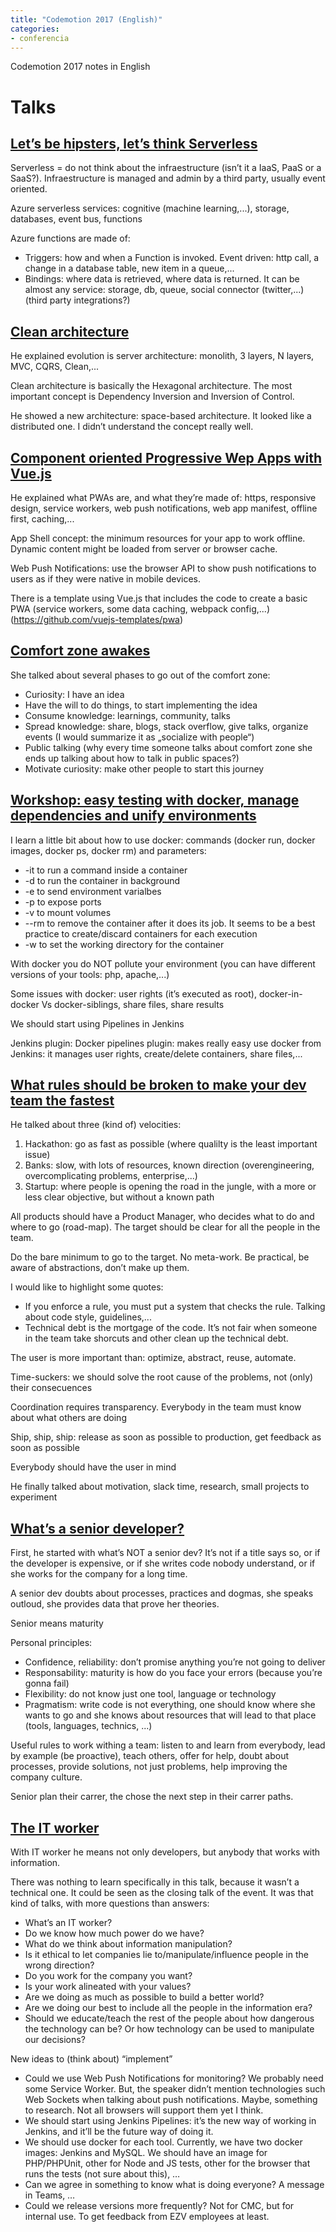 ```yaml
---
title: "Codemotion 2017 (English)"
categories:
- conferencia
---
```


Codemotion 2017 notes in English

<!-- more -->

# Talks

## [Let’s be hipsters, let’s think Serverless](https://2017.codemotion.es/agenda.html#5649626120060928/5768955947909120)

Serverless = do not think about the infraestructure (isn’t it a IaaS, PaaS or a SaaS?). Infraestructure is managed and admin by a third party, usually event oriented.

Azure serverless services: cognitive (machine learning,...), storage, databases, event bus, functions

Azure functions are made of:
-	Triggers: how and when a Function is invoked. Event driven: http call, a change in a database table, new item in a queue,...
-	Bindings: where data is retrieved, where data is returned. It can be almost any service: storage, db, queue, social connector (twitter,...) (third party integrations?)

## [Clean architecture](https://2017.codemotion.es/agenda.html#5649626120060928/5098174129635328)

He explained evolution is server architecture: monolith, 3 layers, N layers, MVC, CQRS, Clean,...

Clean architecture is basically the Hexagonal architecture. The most important concept is Dependency Inversion and Inversion of Control.

He showed a new architecture: space-based architecture. It looked like a distributed one. I didn’t understand the concept really well.

## [Component oriented Progressive Wep Apps with Vue.js](https://2017.codemotion.es/agenda.html#5649626120060928/5699320770723840)

He explained what PWAs are, and what they’re made of: https, responsive design, service workers, web push notifications, web app manifest, offline first, caching,...

App Shell concept: the minimum resources for your app to work offline. Dynamic content might be loaded from server or browser cache.

Web Push Notifications: use the browser API to show push notifications to users as if they were native in mobile devices.

There is a template using Vue.js that includes the code to create a basic PWA (service workers, some data caching, webpack config,...) (https://github.com/vuejs-templates/pwa)

## [Comfort zone awakes](https://2017.codemotion.es/agenda.html#5649626120060928/6007471319547904)

She talked about several phases to go out of the comfort zone:

-	Curiosity: I have an idea
-	Have the will to do things, to start implementing the idea
-	Consume knowledge: learnings, community, talks
-	Spread knowledge: share, blogs, stack overflow, give talks, organize events (I would summarize it as „socialize with people“)
-	Public talking (why every time someone talks about comfort zone she ends up talking about how to talk in public spaces?)
-	Motivate curiosity: make other people to start this journey

## [Workshop: easy testing with docker, manage dependencies and unify environments](https://2017.codemotion.es/agenda.html#5693168230072320/6560049195384832)

I learn a little bit about how to use docker: commands (docker run, docker images, docker ps, docker rm) and parameters:

-	-it to run a command inside a container
-	-d to run the container in background
-	-e to send environment varialbes
-	-p to expose ports
-	-v to mount volumes
-	--rm to remove the container after it does its job. It seems to be a best practice to create/discard containers for each execution
-	-w to set the working directory for the container

With docker you do NOT pollute your environment (you can have different versions of your tools: php, apache,...)

Some issues with docker: user rights (it’s executed as root), docker-in-docker Vs docker-siblings, share files, share results

We should start using Pipelines in Jenkins

Jenkins plugin: Docker pipelines plugin: makes really easy use docker from Jenkins: it manages user rights, create/delete containers, share files,...

## [What rules should be broken to make your dev team the fastest](https://2017.codemotion.es/agenda.html#5693168230072320/5105557983723520)

He talked about three (kind of) velocities:

1.	Hackathon: go as fast as possible (where qualilty is the least important issue)
2.	Banks: slow, with lots of resources, known direction (overengineering, overcomplicating problems, enterprise,...)
3.	Startup: where people is opening the road in the jungle, with a more or less clear objective, but without a known path

All products should have a Product Manager, who decides what to do and where to go (road-map). The target should be clear for all the people in the team.

Do the bare minimum to go to the target. No meta-work. Be practical, be aware of abstractions, don’t make up them.

I would like to highlight some quotes:

-	If you enforce a rule, you must put a system that checks the rule. Talking about code style, guidelines,...
-	Technical debt is the mortgage of the code. It’s not fair when someone in the team take shorcuts and other clean up the technical debt.

The user is more important than: optimize, abstract, reuse, automate.

Time-suckers: we should solve the root cause of the problems, not (only) their consecuences

Coordination requires transparency. Everybody in the team must know about what others are doing

Ship, ship, ship: release as soon as possible to production, get feedback as soon as possible

Everybody should have the user in mind

He finally talked about motivation, slack time, research, small projects to experiment

## [What’s  a senior developer?](https://2017.codemotion.es/agenda.html#5693168230072320/4878640902832128)

First, he started with what’s NOT a senior dev? It’s not if a title says so, or if the developer is expensive, or if she writes code nobody understand, or if she works for the company for a long time.

A senior dev doubts about processes, practices and dogmas, she speaks outloud, she provides data that prove her theories.

Senior means maturity

Personal principles:

-	Confidence, reliability: don’t promise anything you’re not going to deliver
-	Responsability: maturity is how do you face your errors (because you’re gonna fail)
-	Flexibility: do not know just one tool, language or technology
-	Pragmatism: write code is not everything, one should know where she wants to go and she knows about resources that will lead to that place (tools, languages, technics, ...)

Useful rules to work withing a team: listen to and learn from everybody, lead by example (be proactive), teach others, offer for help, doubt about processes, provide solutions, not just problems, help improving the company culture.

Senior plan their carrer, the chose the next step in their carrer paths.

## [The IT worker](https://2017.codemotion.es/agenda.html#5693168230072320/5145563993473024)

With IT worker he means not only developers, but anybody that works with information.

There was nothing to learn specifically in this talk, because it wasn’t a technical one. It could be seen as the closing talk of the event. It was that kind of talks, with more questions than answers:

-	What’s an IT worker?
-	Do we know how much power do we have?
-	What do we think about information manipulation?
-	Is it ethical to let companies lie to/manipulate/influence people in the wrong direction?
-	Do you work for the company you want?
-	Is your work alineated with your values?
-	Are we doing as much as possible to build a better world?
-	Are we doing our best to include all the people in the information era?
-	Should we educate/teach the rest of the people about how dangerous the technology can be? Or how technology can be used to manipulate our decisions?

New ideas to (think about) “implement”

-	Could we use Web Push Notifications for monitoring? We probably need some Service Worker. But, the speaker didn’t mention technologies such Web Sockets when talking about push notifications. Maybe, something to research. Not all browsers will support them yet I think.
-	We should start using Jenkins Pipelines: it’s the new way of working in Jenkins, and it’ll be the future way of doing it.
-	We should use docker for each tool. Currently, we have two docker images: Jenkins and MySQL. We should have an image for PHP/PHPUnit, other for Node and JS tests, other for the browser that runs the tests (not sure about this), …
-	Can we agree in something to know what is doing everyone? A message in Teams, …
-	Could we release versions more frequently? Not for CMC, but for internal use. To get feedback from EZV employees at least.
